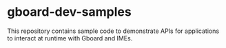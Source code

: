 # gboard-dev-samples

This repository contains sample code to demonstrate APIs for applications
to interact at runtime with Gboard and IMEs.

